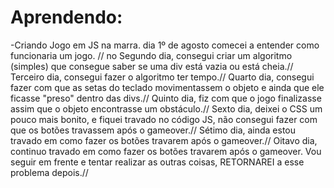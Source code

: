 # Aprendendo:

  -Criando Jogo em JS na marra.
dia 1º de agosto comecei a entender como funcionaria um jogo. //
no Segundo dia, consegui criar um algoritmo (simples) que consegue saber se uma div está vazia ou está cheia.//
Terceiro dia,  consegui fazer o algoritmo ter tempo.//
Quarto dia, consegui fazer com que as setas do teclado movimentassem o objeto e ainda que ele ficasse "preso" dentro das divs.//
Quinto dia, fiz com que o jogo finalizasse assim que o objeto encontrasse um obstáculo.//
Sexto dia, deixei o CSS um pouco mais bonito, e fiquei travado no código JS, não consegui fazer com que os botões travassem após o gameover.// 
Sétimo dia, ainda estou travado em como fazer os botões travarem após o gameover.//
Oitavo dia, continuo travado em como fazer os botões travarem após o gameover. Vou seguir em frente e tentar realizar as outras coisas, RETORNAREI a esse problema depois.//

